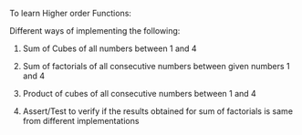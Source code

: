 To learn Higher order Functions:

Different ways of implementing the following:

1. Sum of Cubes of all numbers between 1 and 4

2. Sum of factorials of all consecutive numbers between given numbers 1 and 4

3. Product of cubes of all consecutive numbers between 1 and 4

4. Assert/Test to verify if the results obtained for sum of factorials is same from different implementations 
